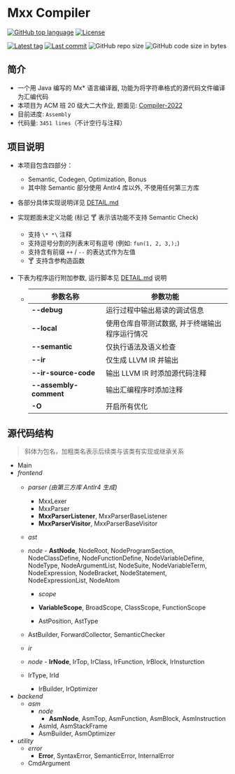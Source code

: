 # Mxx Compiler

[![GitHub top language](https://img.shields.io/github/languages/top/PaperL/Mxx-Compiler)](http://jdk.java.net/17/)
[![License](https://img.shields.io/github/license/PaperL/Mxx-Compiler)](https://www.gnu.org/licenses/gpl-3.0.html)

[![Latest tag](https://img.shields.io/github/v/tag/PaperL/Mxx-Compiler)](https://github.com/PaperL/Mxx-Compiler/tags)
[![Last commit](https://img.shields.io/github/last-commit/PaperL/Mxx-Compiler)](https://github.com/PaperL/Mxx-Compiler/commits/)
![GitHub repo size](https://img.shields.io/github/repo-size/PaperL/Mxx-Compiler)
![GitHub code size in bytes](https://img.shields.io/github/languages/code-size/PaperL/Mxx-Compiler)

## 简介

- 一个用 Java 编写的 Mx* 语言编译器, 功能为将字符串格式的源代码文件编译为汇编代码
- 本项目为 ACM 班 20 级大二大作业, 题面见: [Compiler-2022](https://github.com/ACMClassCourses/Compiler-Design-Implementation)
- 目前进度: `Assembly`
- 代码量: `3451 lines`（不计空行与注释）



## 项目说明

- 本项目包含四部分：
  - Semantic, Codegen, Optimization, Bonus
  - 其中除 Semantic 部分使用 Antlr4 库以外, 不使用任何第三方库
  
- 各部分具体实现说明详见 [DETAIL.md](https://github.com/PaperL/Mxx-Compiler/blob/main/DETAIL.md)

- 实现题面未定义功能 (标记 🍸 表示该功能不支持 Semantic Check)
  - 支持 ` \* *\ ` 注释
  - 支持逗号分割的列表末可有逗号 (例如: `fun(1, 2, 3,);`)
  - 支持含有前缀 `++` / `--` 的表达式作为左值
  - 🍸 支持含参构造函数
  
- 下表为程序运行附加参数, 运行脚本见 [DETAIL.md](https://github.com/PaperL/Mxx-Compiler/blob/main/DETAIL.md) 说明

  - | 参数名称               | 参数功能                                       |
    | ---------------------- | ---------------------------------------------- |
    | **--debug**            | 运行过程中输出易读的调试信息                   |
    | **--local**            | 使用仓库自带测试数据, 并于终端输出程序运行情况 |
    | **--semantic**         | 仅执行语法及语义检查                           |
    | **--ir**               | 仅生成 LLVM IR 并输出                          |
    | **--ir-source-code**   | 输出 LLVM IR 时添加源代码注释                  |
    | **--assembly-comment** | 输出汇编程序时添加注释                         |
    | **-O**                 | 开启所有优化                                   |



## 源代码结构

> 斜体为包名，加粗类名表示后续类与该类有实现或继承关系

- Main
- *frontend*
    - *parser (由第三方库 Antlr4 生成)*
        - MxxLexer
        - MxxParser
        - **MxxParserListener**, MxxParserBaseListener
        - **MxxParserVisitor**, MxxParserBaseVisitor
        
    - *ast*
    - *node*
            - **AstNode**, NodeRoot, NodeProgramSection, NodeClassDefine, NodeFunctionDefine, NodeVariableDefine, NodeType, NodeArgumentList, NodeSuite, NodeVariableTerm, NodeExpression, NodeBracket, NodeStatement, NodeExpressionList, NodeAtom
    
        - *scope*
        - **VariableScope**, BroadScope, ClassScope, FunctionScope
    
        - AstPosition, AstType
    - AstBuilder, ForwardCollector, SemanticChecker
    
    - *ir*
    - *node*
            - **IrNode**, IrTop, IrClass, IrFunction, IrBlock, IrInsturction
    - IrType, IrId
        - IrBuilder, IrOptimizer
- *backend*
    - *asm*
        - *node*
            - **AsmNode**, AsmTop, AsmFunction, AsmBlock, AsmInstruction
        - AsmId, AsmStackFrame
        - AsmBuilder, AsmOptimizer
- *utility*
    - *error*
        - **Error**, SyntaxError, SemanticError, InternalError
    - CmdArgument